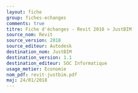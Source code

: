```yaml
---
layout: fiche
group: fiches-echanges
comments: true
titre: Fiche d'échanges - Revit 2018 > JustBIM
source_nom: Revit
source_version: 2018
source_editeur: Autodesk
destination_nom: JustBIM
destination_version: 1.1
destination_editeur: SOC Informatique
usage_metier: Economie
nom_pdf: revit-justbim.pdf
maj: 24/01/2018
---
```

